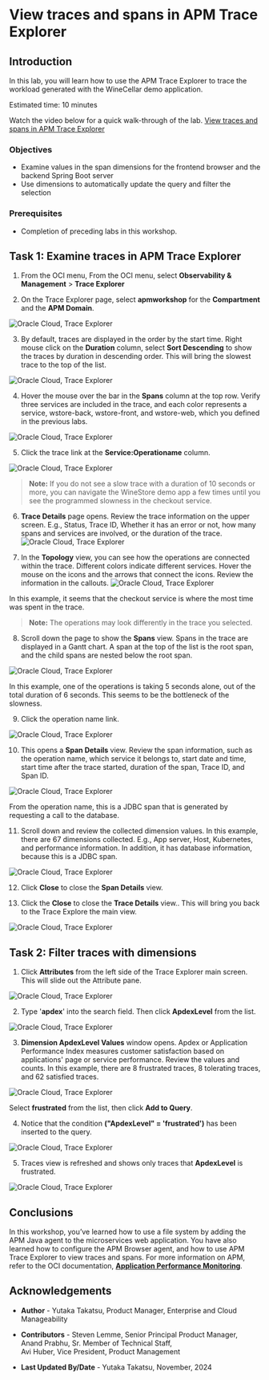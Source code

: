 # View traces and spans in APM Trace Explorer

## Introduction

In this lab, you will learn how to use the APM Trace Explorer to trace the workload generated with the WineCellar demo application.

Estimated time: 10 minutes

Watch the video below for a quick walk-through of the lab.
[View traces and spans in APM Trace Explorer](videohub:1_ax6iqqu1)

### Objectives

*	Examine values in the span dimensions for the frontend browser and the backend Spring Boot server
* Use dimensions to automatically update the query and filter the selection

### Prerequisites

* Completion of preceding labs in this workshop.


## Task 1: Examine traces in APM Trace Explorer

1.  From the OCI menu, From the OCI menu, select **Observability & Management** > **Trace Explorer**

2.  On the Trace Explorer page, select **apmworkshop** for the **Compartment** and the **APM Domain**.

   ![Oracle Cloud, Trace Explorer](images/1-2-trace-explorer.png " ")

3.	By default, traces are displayed in the order by the start time. Right mouse click on the **Duration** column, select **Sort Descending** to show the traces by duration in descending order. This will bring the slowest trace to the top of the list.

   ![Oracle Cloud, Trace Explorer](images/1-3-trace-explorer-sort.png " ")

4. Hover the mouse over the bar in the **Spans** column at the top row. Verify three services are included in the trace, and each color represents a service, wstore-back, wstore-front, and wstore-web, which you defined in the previous labs.

  ![Oracle Cloud, Trace Explorer](images/1-4-trace-explorer-services.png " ")

5.	Click the trace link at the **Service:Operationame** column.

   ![Oracle Cloud, Trace Explorer](images/1-5-trace-explorer-link.png " ")

   >**Note:** If you do not see a slow trace with a duration of 10 seconds or more, you can navigate the WineStore demo app a few times until you see the programmed slowness in the checkout service.

6. **Trace Details** page opens. Review the trace information on the upper screen. E.g., Status, Trace ID, Whether it has an error or not, how many spans and services are involved, or the duration of the trace.
   ![Oracle Cloud, Trace Explorer](images/1-6-trace-details.png " ")

7. In the **Topology** view, you can see how the operations are connected within the trace. Different colors indicate different services. Hover the mouse on the icons and the arrows that connect the icons. Review the information in the callouts.
  ![Oracle Cloud, Trace Explorer](images/1-7-toplogy-arrows.png " ")

  In this example, it seems that the checkout service is where the most time was spent in the trace.

  >**Note:** The operations may look differently in the trace you selected.

8. Scroll down the page to show the **Spans** view. Spans in the trace are displayed in a Gantt chart. A span at the top of the list is the root span, and the child spans are nested below the root span.

  ![Oracle Cloud, Trace Explorer](images/1-8-waterfalls.png " ")

  In this example, one of the operations is taking 5 seconds alone, out of the total duration of 6 seconds. This seems to be the bottleneck of the slowness.

9. Click the operation name link.

  ![Oracle Cloud, Trace Explorer](images/1-9-waterfall-jdbc.png " ")

10. This opens a **Span Details** view. Review the span information, such as the operation name, which service it belongs to, start date and time, start time after the trace started, duration of the span, Trace ID, and Span ID.

  ![Oracle Cloud, Trace Explorer](images/1-10-span-details.png " ")

  From the operation name, this is a JDBC span that is generated by requesting a call to the database.

11. Scroll down and review the collected dimension values. In this example, there are 67 dimensions collected. E.g., App server, Host, Kubernetes, and performance information. In addition, it has database information, because this is a JDBC span.

  ![Oracle Cloud, Trace Explorer](images/1-11-span-details-db.png " ")

12. Click **Close** to close the **Span Details** view.

13. Click the **Close** to close the **Trace Details** view.. This will bring you back to the Trace Explore the main view.

  ![Oracle Cloud, Trace Explorer](images/1-13-close.png " ")

## Task 2: Filter traces with dimensions

1. Click **Attributes** from the left side of the Trace Explorer main screen. This will slide out the Attribute pane.

  ![Oracle Cloud, Trace Explorer](images/2-1-trace-ex.png " ")

2. Type '**apdex**' into the search field. Then click **ApdexLevel** from the list.

  ![Oracle Cloud, Trace Explorer](images/2-2-attributes.png " ")

3. **Dimension ApdexLevel Values** window opens. Apdex or Application Performance Index measures customer satisfaction based on applications' page or service performance. Review the values and counts. In this example, there are 8 frustrated traces, 8 tolerating traces, and 62 satisfied traces.

  ![Oracle Cloud, Trace Explorer](images/2-3-dimention.png " ")

  Select **frustrated** from the list, then click **Add to Query**.

4. Notice that the condition  **("ApdexLevel" = 'frustrated')** has been inserted to the query. 

  ![Oracle Cloud, Trace Explorer](images/2-4-apdex-query.png " ")

5. Traces view is refreshed and shows only traces that **ApdexLevel** is frustrated.

  ![Oracle Cloud, Trace Explorer](images/2-5-apdex-results.png " ")





## Conclusions

In this workshop, you’ve learned how to use a file system by adding the APM Java agent to the microservices web application. You have also learned how to configure the APM Browser agent, and how to use APM Trace Explorer to view traces and spans. For more information on APM, refer to the OCI documentation, **[Application Performance Monitoring](https://docs.oracle.com/en-us/iaas/application-performance-monitoring/index.html)**.


## Acknowledgements

* **Author** - Yutaka Takatsu, Product Manager, Enterprise and Cloud Manageability
- **Contributors** - Steven Lemme, Senior Principal Product Manager,  
Anand Prabhu, Sr. Member of Technical Staff,  
Avi Huber, Vice President, Product Management
* **Last Updated By/Date** - Yutaka Takatsu, November, 2024
